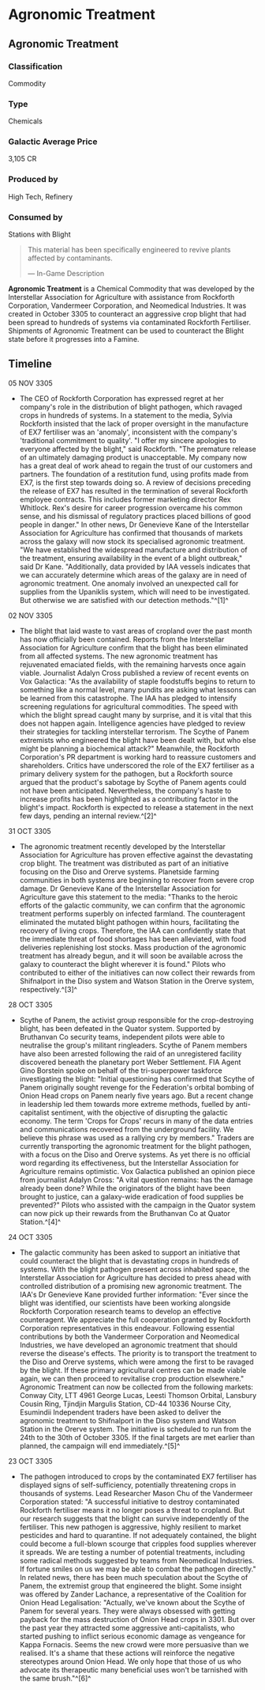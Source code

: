 # Agronomic Treatment
## Agronomic Treatment

### Classification

Commodity

### Type

Chemicals

### Galactic Average Price

3,105 CR

### Produced by

High Tech, Refinery

### Consumed by

Stations with Blight

> 
> 
> This material has been specifically engineered to revive plants affected by contaminants.
> 
> 
> — In-Game Description
> 

**Agronomic Treatment** is a Chemical Commodity that was developed by the Interstellar Association for Agriculture with assistance from Rockforth Corporation, Vandermeer Corporation, and Neomedical Industries. It was created in October 3305 to counteract an aggressive crop blight that had been spread to hundreds of systems via contaminated Rockforth Fertiliser. Shipments of Agronomic Treatment can be used to counteract the Blight state before it progresses into a Famine.

## Timeline

05 NOV 3305

- The CEO of Rockforth Corporation has expressed regret at her company's role in the distribution of blight pathogen, which ravaged crops in hundreds of systems. In a statement to the media, Sylvia Rockforth insisted that the lack of proper oversight in the manufacture of EX7 fertiliser was an 'anomaly', inconsistent with the company's 'traditional commitment to quality'. "I offer my sincere apologies to everyone affected by the blight," said Rockforth. "The premature release of an ultimately damaging product is unacceptable. My company now has a great deal of work ahead to regain the trust of our customers and partners. The foundation of a restitution fund, using profits made from EX7, is the first step towards doing so. A review of decisions preceding the release of EX7 has resulted in the termination of several Rockforth employee contracts. This includes former marketing director Rex Whitlock. Rex's desire for career progression overcame his common sense, and his dismissal of regulatory practices placed billions of good people in danger." In other news, Dr Genevieve Kane of the Interstellar Association for Agriculture has confirmed that thousands of markets across the galaxy will now stock its specialised agronomic treatment. "We have established the widespread manufacture and distribution of the treatment, ensuring availability in the event of a blight outbreak," said Dr Kane. "Additionally, data provided by IAA vessels indicates that we can accurately determine which areas of the galaxy are in need of agronomic treatment. One anomaly involved an unexpected call for supplies from the Upaniklis system, which will need to be investigated. But otherwise we are satisfied with our detection methods."^[1]^

02 NOV 3305

- The blight that laid waste to vast areas of cropland over the past month has now officially been contained. Reports from the Interstellar Association for Agriculture confirm that the blight has been eliminated from all affected systems. The new agronomic treatment has rejuvenated emaciated fields, with the remaining harvests once again viable. Journalist Adalyn Cross published a review of recent events on Vox Galactica: "As the availability of staple foodstuffs begins to return to something like a normal level, many pundits are asking what lessons can be learned from this catastrophe. The IAA has pledged to intensify screening regulations for agricultural commodities. The speed with which the blight spread caught many by surprise, and it is vital that this does not happen again. Intelligence agencies have pledged to review their strategies for tackling interstellar terrorism. The Scythe of Panem extremists who engineered the blight have been dealt with, but who else might be planning a biochemical attack?" Meanwhile, the Rockforth Corporation's PR department is working hard to reassure customers and shareholders. Critics have underscored the role of the EX7 fertiliser as a primary delivery system for the pathogen, but a Rockforth source argued that the product's sabotage by Scythe of Panem agents could not have been anticipated. Nevertheless, the company's haste to increase profits has been highlighted as a contributing factor in the blight's impact. Rockforth is expected to release a statement in the next few days, pending an internal review.^[2]^

31 OCT 3305

- The agronomic treatment recently developed by the Interstellar Association for Agriculture has proven effective against the devastating crop blight. The treatment was distributed as part of an initiative focusing on the Diso and Orerve systems. Planetside farming communities in both systems are beginning to recover from severe crop damage. Dr Genevieve Kane of the Interstellar Association for Agriculture gave this statement to the media: "Thanks to the heroic efforts of the galactic community, we can confirm that the agronomic treatment performs superbly on infected farmland. The counteragent eliminated the mutated blight pathogen within hours, facilitating the recovery of living crops. Therefore, the IAA can confidently state that the immediate threat of food shortages has been alleviated, with food deliveries replenishing lost stocks. Mass production of the agronomic treatment has already begun, and it will soon be available across the galaxy to counteract the blight wherever it is found." Pilots who contributed to either of the initiatives can now collect their rewards from Shifnalport in the Diso system and Watson Station in the Orerve system, respectively.^[3]^

28 OCT 3305

- Scythe of Panem, the activist group responsible for the crop-destroying blight, has been defeated in the Quator system. Supported by Bruthanvan Co security teams, independent pilots were able to neutralise the group's militant ringleaders. Scythe of Panem members have also been arrested following the raid of an unregistered facility discovered beneath the planetary port Weber Settlement. FIA Agent Gino Borstein spoke on behalf of the tri-superpower taskforce investigating the blight: "Initial questioning has confirmed that Scythe of Panem originally sought revenge for the Federation's orbital bombing of Onion Head crops on Panem nearly five years ago. But a recent change in leadership led them towards more extreme methods, fuelled by anti-capitalist sentiment, with the objective of disrupting the galactic economy. The term 'Crops for Crops' recurs in many of the data entries and communications recovered from the underground facility. We believe this phrase was used as a rallying cry by members." Traders are currently transporting the agronomic treatment for the blight pathogen, with a focus on the Diso and Orerve systems. As yet there is no official word regarding its effectiveness, but the Interstellar Association for Agriculture remains optimistic. Vox Galactica published an opinion piece from journalist Adalyn Cross: "A vital question remains: has the damage already been done? While the originators of the blight have been brought to justice, can a galaxy-wide eradication of food supplies be prevented?" Pilots who assisted with the campaign in the Quator system can now pick up their rewards from the Bruthanvan Co at Quator Station.^[4]^

24 OCT 3305

- The galactic community has been asked to support an initiative that could counteract the blight that is devastating crops in hundreds of systems. With the blight pathogen present across inhabited space, the Interstellar Association for Agriculture has decided to press ahead with controlled distribution of a promising new agronomic treatment. The IAA's Dr Genevieve Kane provided further information: "Ever since the blight was identified, our scientists have been working alongside Rockforth Corporation research teams to develop an effective counteragent. We appreciate the full cooperation granted by Rockforth Corporation representatives in this endeavour. Following essential contributions by both the Vandermeer Corporation and Neomedical Industries, we have developed an agronomic treatment that should reverse the disease's effects. The priority is to transport the treatment to the Diso and Orerve systems, which were among the first to be ravaged by the blight. If these primary agricultural centres can be made viable again, we can then proceed to revitalise crop production elsewhere." Agronomic Treatment can now be collected from the following markets:
Conway City, LTT 4961
George Lucas, Leesti
Thomson Orbital, Lansbury
Cousin Ring, Tjindjin
Margulis Station, CD-44 10336
Nourse City, Esumindii
Independent traders have been asked to deliver the agronomic treatment to Shifnalport in the Diso system and Watson Station in the Orerve system. The initiative is scheduled to run from the 24th to the 30th of October 3305. If the final targets are met earlier than planned, the campaign will end immediately.^[5]^

23 OCT 3305

- The pathogen introduced to crops by the contaminated EX7 fertiliser has displayed signs of self-sufficiency, potentially threatening crops in thousands of systems. Lead Researcher Mason Chu of the Vandermeer Corporation stated: "A successful initiative to destroy contaminated Rockforth fertiliser means it no longer poses a threat to cropland. But our research suggests that the blight can survive independently of the fertiliser. This new pathogen is aggressive, highly resilient to market pesticides and hard to quarantine. If not adequately contained, the blight could become a full-blown scourge that cripples food supplies wherever it spreads. We are testing a number of potential treatments, including some radical methods suggested by teams from Neomedical Industries. If fortune smiles on us we may be able to combat the pathogen directly." In related news, there has been much speculation about the Scythe of Panem, the extremist group that engineered the blight. Some insight was offered by Zander Lachance, a representative of the Coalition for Onion Head Legalisation: "Actually, we've known about the Scythe of Panem for several years. They were always obsessed with getting payback for the mass destruction of Onion Head crops in 3301. But over the past year they attracted some aggressive anti-capitalists, who started pushing to inflict serious economic damage as vengeance for Kappa Fornacis. Seems the new crowd were more persuasive than we realised. It's a shame that these actions will reinforce the negative stereotypes around Onion Head. We only hope that those of us who advocate its therapeutic many beneficial uses won't be tarnished with the same brush."^[6]^